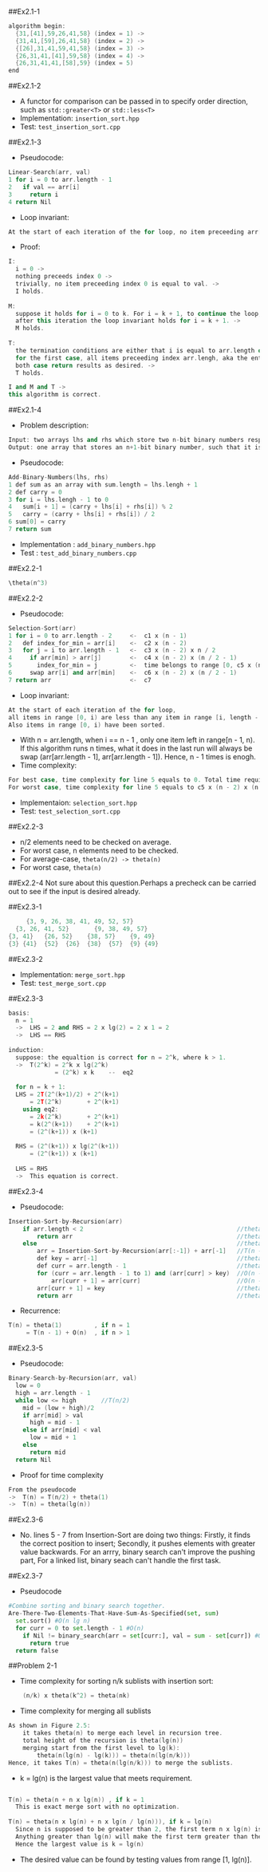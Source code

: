 ##Ex2.1-1
```cpp
algorithm begin:
  {31,[41],59,26,41,58} (index = 1) ->
  {31,41,[59],26,41,58} (index = 2) ->
  {[26],31,41,59,41,58} (index = 3) ->
  {26,31,41,[41],59,58} (index = 4) ->
  {26,31,41,41,[58],59} (index = 5)
end

```
##Ex2.1-2
 * A functor for comparison can be passed in to specify order direction, such as `std::greater<T>` or `std::less<T>`
 * Implementation: `insertion_sort.hpp`
 * Test: `test_insertion_sort.cpp`

##Ex2.1-3
 * Pseudocode:
```cpp
Linear-Search(arr, val)
1 for i = 0 to arr.length - 1
2   if val == arr[i]
3     return i
4 return Nil
```
 * Loop invariant:
```cpp
At the start of each iteration of the for loop, no item preceeding arr[i] is equal to val.
```
 * Proof:
 
```cpp
I: 
  i = 0 -> 
  nothing preceeds index 0 ->
  trivially, no item preceeding index 0 is equal to val. ->
  I holds.
  
M: 
  suppose it holds for i = 0 to k. For i = k + 1, to continue the loop, arr[k + 1] must be unequal to val. ->
  after this iteration the loop invariant holds for i = k + 1. ->
  M holds.
  
T:
  the termination conditions are either that i is equal to arr.length or that the item equal to val is found. ->
  for the first case, all items preceeding index arr.lengh, aka the entire array at this moment, are unequal to val, so Nil is returned; for the second case, the index that points to the value equal to val will be returned. ->
  both case return results as desired. ->
  T holds.

I and M and T -> 
this algorithm is correct.  
```
 
##Ex2.1-4
 * Problem description:
```cpp
Input: two arrays lhs and rhs which store two n-bit binary numbers respectively
Output: one array that stores an n+1-bit binary number, such that it is equal to the sum of lhs and rhs 
```
 * Pseudocode:
```cpp
Add-Binary-Numbers(lhs, rhs)
1 def sum as an array with sum.length = lhs.lengh + 1
2 def carry = 0
3 for i = lhs.lengh - 1 to 0
4   sum[i + 1] = (carry + lhs[i] + rhs[i]) % 2
5   carry = (carry + lhs[i] + rhs[i]) / 2
6 sum[0] = carry
7 return sum
```
* Implementation : `add_binary_numbers.hpp`
* Test : `test_add_binary_numbers.cpp`

##Ex2.2-1
```cpp
\theta(n^3)
```

##Ex2.2-2
 * Pseudocode:
```cpp
Selection-Sort(arr)
1 for i = 0 to arr.length - 2     <-  c1 x (n - 1)
2   def index_for_min = arr[i]    <-  c2 x (n - 2)
3   for j = i to arr.length - 1   <-  c3 x (n - 2) x n / 2
4     if arr[min] > arr[j]        <-  c4 x (n - 2) x (n / 2 - 1)
5       index_for_min = j         <-  time belongs to range [0, c5 x (n - 2) x (n / 2 - 1)]
6     swap arr[i] and arr[min]    <-  c6 x (n - 2) x (n / 2 - 1)  
7 return arr                      <-  c7
```

 * Loop invariant:
```cpp
At the start of each iteration of the for loop, 
all items in range [0, i) are less than any item in range [i, length - 1); 
Also items in range [0, i) have been sorted.
```
 * With n = arr.length, when i == n - 1 , only one item left in range[n - 1, n). If this algorithm runs n times, what it does in the last run will always be swap (arr[arr.length - 1], arr[arr.length - 1]). Hence, n - 1 times is enogh. 
 * Time complexity:
```cpp
For best case, time complexity for line 5 equals to 0. Total time required : \theta(n^2)
For worst case, time complexity for line 5 equals to c5 x (n - 2) x (n / 2 - 1). Total time required : \theta(n^2)
```
 * Implementaion: `selection_sort.hpp`
 * Test: `test_selection_sort.cpp`

##Ex2.2-3
 * n/2 elements need to be checked on average.
 * For worst case, n elements need to be checked.
 * For average-case, `theta(n/2) -> theta(n)`
 * For worst case, `theta(n)`

##Ex2.2-4
Not sure about this question.Perhaps a precheck can be carried out to see if the input is desired already.

##Ex2.3-1
```cpp
     {3, 9, 26, 38, 41, 49, 52, 57}
  {3, 26, 41, 52}       {9, 38, 49, 57}
{3, 41}   {26, 52}    {38, 57}    {9, 49}     
{3} {41}  {52}  {26}  {38}  {57}  {9} {49}
```

##Ex2.3-2
 * Implementation: `merge_sort.hpp`
 * Test: `test_merge_sort.cpp`

##Ex2.3-3
```cpp
basis:
  n = 1   
  ->  LHS = 2 and RHS = 2 x lg(2) = 2 x 1 = 2   
  ->  LHS == RHS
  
induction:
  suppose: the equaltion is correct for n = 2^k, where k > 1.   
  ->  T(2^k) = 2^k x lg(2^k)
             = (2^k) x k    --  eq2  
  
  for n = k + 1:
  LHS = 2T(2^(k+1)/2) + 2^(k+1)
      = 2T(2^k)       + 2^(k+1)
    using eq2:
      = 2k(2^k)       + 2^(k+1)
      = k(2^(k+1))    + 2^(k+1)
      = (2^(k+1)) x (k+1)
              
  RHS = (2^(k+1)) x lg(2^(k+1)) 
      = (2^(k+1)) x (k+1)
  
  LHS = RHS
  ->  This equation is correct.
```

##Ex2.3-4
 * Pseudocode:
```cpp
Insertion-Sort-by-Recursion(arr)  
    if arr.length < 2                                           //theta(1)
        return arr                                              //theta(1)
    else                                                        //theta(1)
        arr = Insertion-Sort-by-Recursion(arr[:-1]) + arr[-1]   //T(n - 1) + theta(1)
        def key = arr[-1]                                       //theta(1)
        def curr = arr.length - 1                               //theta(1)
        for (curr = arr.length - 1 to 1) and (arr[curr] > key)  //O(n - 1)
            arr[curr + 1] = arr[curr]                           //O(n - 2)
        arr[curr + 1] = key                                     //theta(1)
        return arr                                              //theta(1)
```
  * Recurrence:
```cpp
T(n) = theta(1)         , if n = 1
     = T(n - 1) + O(n)  , if n > 1
```

##Ex2.3-5
 * Pseudocode:
```cpp
Binary-Search-by-Recursion(arr, val)    
  low = 0
  high = arr.length - 1
  while low <= high       //T(n/2)
    mid = (low + high)/2
    if arr[mid] > val
      high = mid - 1
    else if arr[mid] < val
      low = mid + 1
    else
      return mid
  return Nil
```
 * Proof for time complexity
```cpp
From the pseudocode
->  T(n) = T(n/2) + theta(1)  
->  T(n) = theta(lg(n))
```

##Ex2.3-6
 * No. lines 5 - 7 from Insertion-Sort are doing two things: Firstly, it finds the correct position to insert; Secondly, it pushes elements with greater value backwards. For an arrry, binary search can't improve the pushing part, For a linked list, binary seach can't handle the first task.   
  
##Ex2.3-7
* Pseudocode
```python
#Combine sorting and binary search together.
Are-There-Two-Elements-That-Have-Sum-As-Specified(set, sum)
  set.sort() #O(n lg n)
  for curr = 0 to set.length - 1 #O(n)
    if Nil != binary_search(arr = set[curr:], val = sum - set[curr]) #O(n lg n)
      return true
  return false
```

##Problem 2-1
 *  Time complexity for sorting n/k sublists with insertion sort:  
```cpp
    (n/k) x theta(k^2) = theta(nk)
```
 *  Time complexity for merging all sublists
 
```cpp
As shown in Figure 2.5:
    it takes theta(n) to merge each level in recursion tree. 
    total height of the recursion is theta(lg(n))
    merging start from the first level to lg(k):
        theta(n(lg(n) - lg(k))) = theta(n(lg(n/k)))
Hence, it takes T(n) = theta(n(lg(n/k))) to merge the sublists.
```
 *  k = lg(n) is the largest value that meets requirement.
```cpp

T(n) = theta(n + n x lg(n)) , if k = 1
  This is exact merge sort with no optimization.
  
T(n) = theta(n x lg(n) + n x lg(n / lg(n))), if k = lg(n)
  Since n is supposed to be greater than 2, the first term n x lg(n) is the significant part.
  Anything greater than lg(n) will make the first term greater than theta(n x lg(n)) and the second term is always postive.
  Hence the largest value is k = lg(n)
```
 * The desired value can be found by testing values from range [1, lg(n)].
